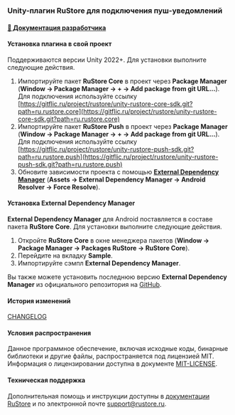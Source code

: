 ### Unity-плагин RuStore для подключения пуш-уведомлений

#### [🔗 Документация разработчика][10]

#### Установка плагина в свой проект

Поддерживаются версии Unity 2022+. Для установки выполните следующие действия.

1. Импортируйте пакет **RuStore Core** в проект через **Package Manager** (**Window → Package Manager → __+__ → Add package from git URL...**). Для подключения используйте ссылку [https://gitflic.ru/project/rustore/unity-rustore-core-sdk.git?path=ru.rustore.core](https://gitflic.ru/project/rustore/unity-rustore-core-sdk.git?path=ru.rustore.core)
1. Импортируйте пакет **RuStore Push** в проект через **Package Manager** (**Window → Package Manager → __+__ → Add package from git URL...**). Для подключения используйте ссылку [https://gitflic.ru/project/rustore/unity-rustore-push-sdk.git?path=ru.rustore.push](https://gitflic.ru/project/rustore/unity-rustore-push-sdk.git?path=ru.rustore.push)
1. Обновите зависимости проекта с помощью [**External Dependency Manager**](https://github.com/googlesamples/unity-jar-resolver.git?path=/upm) (**Assets → External Dependency Manager → Android Resolver → Force Resolve**).

#### Установка External Dependency Manager

**External Dependency Manager** для Android поставляется в составе пакета **RuStore Core**. Для установки выполните следующие действия.

1. Откройте **RuStore Core** в окне менеджера пакетов (**Window → Package Manager → Packages RuStore → RuStore Core**).
1. Перейдите на вкладку **Sample**.
1. Импортируйте сэмпл **External Dependency Manager**.

Вы также можете установить последнюю версию **External Dependency Manager** из официального репозитория на [GitHub](https://github.com/googlesamples/unity-jar-resolver.git?path=/upm).

#### История изменений

[CHANGELOG](../CHANGELOG.md)

#### Условия распространения

Данное программное обеспечение, включая исходные коды, бинарные библиотеки и другие файлы, распространяется под лицензией MIT. Информация о лицензировании доступна в документе [MIT-LICENSE](../MIT-LICENSE.txt).

#### Техническая поддержка

Дополнительная помощь и инструкции доступны в [документации RuStore](https://www.rustore.ru/help/) и по электронной почте support@rustore.ru.

[10]: https://www.rustore.ru/help/sdk/push-notifications/unity/6-6-1
